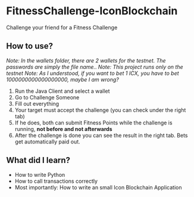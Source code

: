 # FitnessChallenge-IconBlockchain
 Challenge your friend for a Fitness Challenge

## How to use?
*Note: In the wallets folder, there are 2 wallets for the testnet. The passwords are simply the file name.*. 
*Note: This project runs only on the testnet*
*Note: As I understood, if you want to bet 1 ICX, you have to bet 1000000000000000000, maybe I am wrong?*

1. Run the Java Client and select a wallet
2. Go to Challenge Someone
3. Fill out everything
4. Your target must accept the challenge (you can check under the right tab)
5. If he does, both can submit Fitness Points while the challenge is running, **not before and not afterwards**
6. After the challenge is done you can see the result in the right tab. Bets get automatically paid out.

## What did I learn?
* How to write Python
* How to call transactions correctly
* Most importantly: How to write an small Icon Blockchain Application

